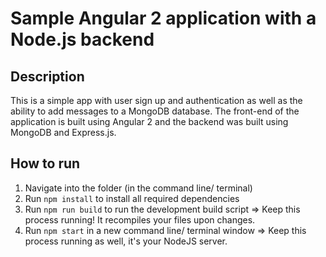 # Sample Angular 2 application with a Node.js backend

## Description

This is a simple app with user sign up and authentication as well as the ability to add messages to a MongoDB database. The front-end of the application is built using Angular 2 and the backend was built using MongoDB and Express.js.

## How to run

1. Navigate into the folder (in the command line/ terminal)
2. Run `npm install` to install all required dependencies
3. Run `npm run build` to run the development build script => Keep this process running! It recompiles your files upon changes.
4. Run `npm start` in a new command line/ terminal window => Keep this process running as well, it's your NodeJS server. 
